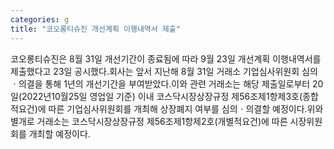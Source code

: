 ```yaml
---
categories: g
title: "코오롱티슈진 개선계획 이행내역서 제출"
---
```

코오롱티슈진은 8월 31일 개선기간이 종료됨에 따라 9월 23일 개선계획 이행내역서를 제출했다고 23일 공시했다.회사는 앞서 지난해 8월 31일 거래소 기업심사위원회 심의ㆍ의결을 통해 1년의 개선기간을 부여받았다.이와 관련 거래소는 해당 제출일로부터 20일(2022년10월25일 영업일 기준) 이내 코스닥시장상장규정 제56조제1항제3호(종합적요건)에 따른 기업심사위원회를 개최해 상장폐지 여부를 심의ㆍ의결할 예정이다.위와 별개로 거래소는 코스닥시장상장규정 제56조제1항제2호(개별적요건)에 따른 시장위원회를 개최할 예정이다.